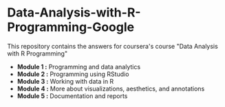 # Data-Analysis-with-R-Programming-Google
This repository contains the answers for coursera's  course "Data Analysis with R Programming"
<ul>
  <li><b>Module 1 :</b> Programming and data analytics</li>
  <li><b>Module 2 :</b> Programming using RStudio</li>
  <li><b>Module 3 :</b> Working with data in R </li>
  <li><b>Module 4 :</b> More about visualizations, aesthetics, and annotations </li>
  <li><b>Module 5 :</b> Documentation and reports </li>
</ul>
